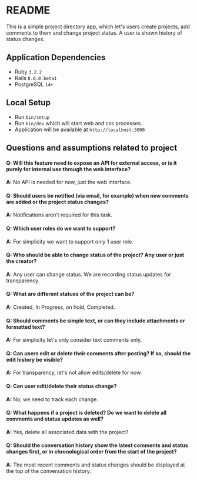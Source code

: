 # README

This is a simple project directory app, which let's users create projects, add comments to them and change project 
status. A user is shown history of status changes.

## Application Dependencies
- Ruby `3.2.2`
- Rails `8.0.0.beta1`
- PostgreSQL `14+`

## Local Setup

- Run `bin/setup`
- Run `bin/dev` which will start web and css processes.
- Application will be available at `http://localhost:3000`

## Questions and assumptions related to project

#### Q: Will this feature need to expose an API for external access, or is it purely for internal use through the web interface?

**A:** No API is needed for now, just the web interface.

  
#### Q: Should users be notified (via email, for example) when new comments are added or the project status changes?
**A:** Notifications aren’t required for this task.

#### Q: Which user roles do we want to support?
**A:** For simplicity we want to support only 1 user role.

#### Q: Who should be able to change status of the project? Any user or just the creator?
**A:** Any user can change status. We are recording status updates for transparency.
  
#### Q: What are different statues of the project can be?
**A:** Created, In Progress, on hold, Completed.
  
#### Q: Should comments be simple text, or can they include attachments or formatted text?
**A:** For simplicity let's only consider text comments only.
  
#### Q: Can users edit or delete their comments after posting? If so, should the edit history be visible?
**A:** For transparency, let's not allow edits/delete for now.
   
   
#### Q: Can user edit/delete their status change?
**A:** No, we need to track each change.

#### Q: What happens if a project is deleted? Do we want to delete all comments and status updates as well?
**A:** Yes, delete all associated data with the project?
  
#### Q: Should the conversation history show the latest comments and status changes first, or in chronological order from the start of the project?
**A:** The most recent comments and status changes should be displayed at the top of the conversation history.
